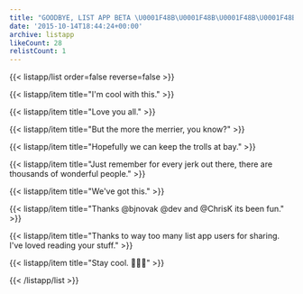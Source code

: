 ```yaml
---
title: "GOODBYE, LIST APP BETA \U0001F48B\U0001F48B\U0001F48B\U0001F48B"
date: '2015-10-14T18:44:24+00:00'
archive: listapp
likeCount: 28
relistCount: 1
---
```


<!--more-->

{{< listapp/list order=false reverse=false >}}

   {{< listapp/item title="I'm cool with this." >}}

   {{< listapp/item title="Love you all." >}}

   {{< listapp/item title="But the more the merrier, you know?" >}}

   {{< listapp/item title="Hopefully we can keep the trolls at bay." >}}

   {{< listapp/item title="Just remember for every jerk out there, there are thousands of wonderful people." >}}

   {{< listapp/item title="We've got this." >}}

   {{< listapp/item title="Thanks @bjnovak @dev and @ChrisK its been fun." >}}

   {{< listapp/item title="Thanks to way too many list app users for sharing. I've loved reading your stuff." >}}

   {{< listapp/item title="Stay cool. 💅🏾😎" >}}

{{< /listapp/list >}}
